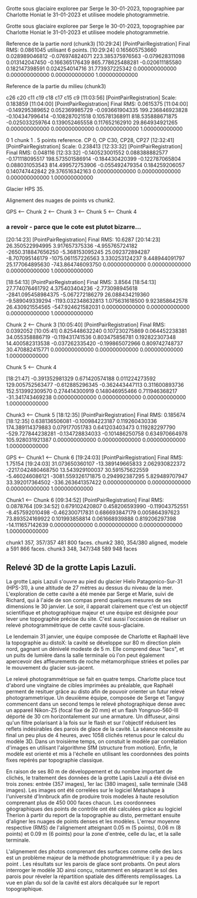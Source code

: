Grotte sous glaciaire exploree par Serge le 30-01-2023, topographiee par Charlotte Honiat le 31-01-2023 et utilisee modele photogrammetrie.

Grotte sous glaciaire exploree par Serge le 30-01-2023, topographiee par Charlotte Honiat le 31-01-2023 et utilisee modele photogrammetrie.


Reference de la partie nord (chunk3) 
[10:29:24] [PointPairRegistration] Final RMS: 0.0861045 utilisant 6 points.
[10:29:24] 0.165605753660 0.028989046812 -0.076974824071 223.385375976563
-0.079628311098 0.013142047450 -0.166365176439 865.778625488281
-0.020611185580 0.182147398591 0.024254014716 31.773937225342
0.000000000000 0.000000000000 0.000000000000 1.000000000000

Reference de la partie du milieu (chunk3) 

c26 c20 c11 c19 c18 c17 c15 c9
[11:03:56] [PointPairRegistration] Scale: 0.183859
[11:04:00] [PointPairRegistration] Final RMS: 0.0615375
[11:04:00] -0.149295389652 0.052369985729 -0.093661904335 199.236846923828
-0.104347996414 -0.108287021518 0.105781368911 818.535888671875
-0.025033259764 0.139052465558 0.117652162910 29.864934921265
0.000000000000 0.000000000000 0.000000000000 1.000000000000


0 1
chunk 1 . 5 points reference. CP 0, CP C30, CP28, CP27 
[12:32:41] [PointPairRegistration] Scale: 0.238413
[12:33:32] [PointPairRegistration] Final RMS: 0.048116
[12:33:32] -0.140523001552 0.088388882577 -0.171118095517 198.573501586914
-0.184430420399 -0.122787065804 0.088031053543 814.499572753906
-0.055492479354 0.184259206057 0.140747442842 29.376516342163
0.000000000000 0.000000000000 0.000000000000 1.000000000000


Glacier HPS 35. 

Alignement des nuages de points vs chunk2. 

GPS <-- Chunk 2 <-- Chunk 3  <-- Chunk 5 <-- Chunk 4 
### a revoir - parce que le cote est plutot bizarre... 

[20:14:23] [PointPairRegistration] Final RMS: 10.6287
[20:14:23] 26.350522994995 3.917657375336 -4.955765724182 -2650.318847656250
-5.368153095245 25.092372894287 -8.707095146179 -1075.061157226563
3.330253124237 9.448944091797 25.177064895630 -743.864746093750
0.000000000000 0.000000000000 0.000000000000 1.000000000000

[18:54:13] [PointPairRegistration] Final RMS: 3.8564
[18:54:13] 27.774076461792 4.375403404236 -2.773098945618 -2841.095458984375
-5.067272186279 26.088434219360 -9.589049339294 -1193.032348632813
1.075631618500 9.923858642578 26.430921554565 -547.924621582031
0.000000000000 0.000000000000 0.000000000000 1.000000000000

Chunk 2 <-- Chunk 3 
[10:05:40] [PointPairRegistration] Final RMS: 0.0392052
[10:05:41] 0.825448632240 0.107230275869 0.064452238381 34.055358886719
-0.119431741536 0.803475856781 0.192822307348 14.400582313538
-0.037262335420 -0.199865072966 0.809742748737 30.470882415771
0.000000000000 0.000000000000 0.000000000000 1.000000000000

Chunk 5 <-- Chunk 4 

[18:21:47] -0.391352981329 0.671420574188 0.011224273592 129.005752563477
-0.612885296345 -0.362443447113 0.311600893736 152.513992309570
0.274414300919 0.148046955466 0.711946368217 -31.341743469238
0.000000000000 0.000000000000 0.000000000000 1.000000000000

Chunk3 <-- Chunk 5
[18:12:35] [PointPairRegistration] Final RMS: 0.185674
[18:12:35] 0.638136506081 -0.100984223187 0.119260430336 174.389114379883
0.079177051783 0.641203403473 0.119282297790 -529.727844238281
-0.134728834033 -0.101486250758 0.634970664978 105.928031921387
0.000000000000 0.000000000000 0.000000000000 1.000000000000


GPS <-- Chunk1 <-- Chunk 6
[19:24:03] [PointPairRegistration] Final RMS: 1.75154
[19:24:03] 31.073650360107 -13.389149665833 2.062930822372 -2217.042480468750
13.543929100037 30.591575622559 -5.460246086121 -3081.559326171875
0.294992387295 5.829489707947 33.392017364502 -336.263641357422
0.000000000000 0.000000000000 0.000000000000 1.000000000000

 Chunk1 <-- Chunk 6
[09:34:52] [PointPairRegistration] Final RMS: 0.0878764
[09:34:52] 0.679102420807 0.458206593990 -0.119043752551 -8.457592010498
-0.462300717831 0.686693847179 0.005864397623 73.893524169922
0.101993858814 0.061668939888 0.819206297398 -14.111657142639
0.000000000000 0.000000000000 0.000000000000 1.000000000000


chunk1 357, 357/357 481 800 faces.
chunk2 380, 354/380 aligned, modele a 591 866 faces.
chunk3 348, 347/348 589 948 faces

## Relevé 3D de la grotte Lapis Lazuli. 

La grotte Lapis Lazuli s'ouvre au pied du glacier Hielo Patagonico-Sur-31 (HPS-31), à une altitude de 27 mètres au dessus du niveau de la mer.  
L'exploration de cette cavité a été menée par Serge et Marie, suivi de Richard, qui à l'aide de son compas prend quelques mesures de ses dimensions le 30 janvier.
Le soir, il apparait clairement que c'est un objectif scientifique et photographique majeur et une équipe est désignée pour lever une topographie précise du site. 
C'est aussi l'occasion de réaliser un relevé photogrammétrique de cette cavité sous-glaciaire.

Le lendemain 31 janvier, une équipe composée de Charlotte et Raphaël lève la topographie au distoX: la cavité se développe sur 80 m direction plein nord, gagnant un dénivelé modeste de 5 m. 
Elle comprend deux "lacs", et un puits de lumière dans la salle terminale où l'on peut également apercevoir des affleurements de roche métamorphique striées et polies par le mouvement du glacier sus-jacent.

Le relevé photogrammétrique se fait en quatre temps.
Charlotte place tout d'abord une vingtaine de cibles imprimées au préalable, que Raphaël perment de resituer grâce au disto afin de pouvoir orienter un futur relevé photogrammetrique.
Un deuxième équipe, composée de Serge et Tanguy commencent dans un second temps le relevé photographique dense avec un appareil Nikon-Z5 (focal fixe de 20 mm) et un flash Yongnuo-560-III déporté de 30 cm horizontalement sur une armature.
Un diffuseur, ainsi qu'un filtre polarisant à la fois sur le flash et sur l'objectif réduisent les reflets indésirables des parois de glace de la cavité.
La séance nécessite au final un peu plus de 4 heures, avec 1058 clichés retenus pour le calcul du modèle 3D. 
Dans un troisième temps, on constuit le modèle par corrélation d'images en utilisant l'algorithme SfM (structure from motion). 
Enfin, le modèle est orienté et mis à l'échelle en utilisant les coordonnées des points fixes repérés par topographie classique. 

En raison de ses 80 m de développement et du nombre important de clichés, le traitement des données de la grotte Lapis Lazuli a été divisé en trois zones: entrée (357 images), 1er lac (380 images), salle terminale (348 images). 
Les images ont été correlées sur le logiciel Metashape à l'université d'Innbruck afin de produire trois modeles à haute resolution comprenant plus de 450 000 faces chacun.
Les coordonnees géographiques des points de contrôle ont été calculées grâce au logiciel Therion à partir du report de la topographie au disto, permettant ensuite d'aligner les nuages de points denses et les modèles. 
L'erreur moyenne respective (RMS) de l'alignement atteignant 0.05 m (5 points), 0.06 m (8 points) et 0.09 m (6 points) pour la zone d'entrée, celle du lac, et la salle terminale.

L'alignement des photos comprenant des surfaces comme celle des lacs est un problème majeur de la méthode photogrammétrique: il y a peu de point .  Les résultats sur les parois de glace sont probants. 
On peut alors interroger le modèle 3D ainsi conçu, notamment en séparant le sol des parois pour réveler la répartition spatiale des différents remplissages. 
La vue en plan du sol de la cavité est alors décalquée sur le report topographique.






